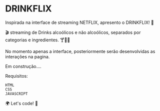 # DRINKFLIX

Inspirada na interface de streaming NETFLIX, apresento o DRINKFLIX! :tropical_drink:

:clapper: streaming de Drinks alcoólicos e não alcoólicos, separados por categorias e ingredientes. :cocktail::beers::wine_glass:


No momento apenas a interface, posteriormente serão desenvolvidas as interações na pagina.




Em construção....



Requisitos:

    HTML
    CSS
    JAVASCRIPT


🌍 Let's code! 🚀
